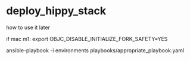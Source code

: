 # deploy_hippy_stack
how to use it later

if mac m1:
export OBJC_DISABLE_INITIALIZE_FORK_SAFETY=YES

ansible-playbook -i environments playbooks/appropriate_playbook.yaml